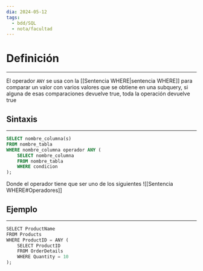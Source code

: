 ```yaml
---
dia: 2024-05-12
tags:
  - bdd/SQL
  - nota/facultad
---
```

# Definición
---
El operador `ANY` se usa con la [[Sentencia WHERE|sentencia WHERE]] para comparar un valor con varios valores que se obtiene en una subquery, si alguna de esas comparaciones devuelve true, toda la operación devuelve true

## Sintaxis
---
```SQL
SELECT nombre_columna(s)
FROM nombre_tabla
WHERE nombre_columna operador ANY (
	SELECT nombre_columna
	FROM nombre_tabla
	WHERE condicion
);
```

Donde el operador tiene que ser uno de los siguientes ![[Sentencia WHERE#Operadores]]
## Ejemplo
---
```SQL
SELECT ProductName  
FROM Products  
WHERE ProductID = ANY (
	SELECT ProductID  
	FROM OrderDetails  
	WHERE Quantity = 10
);
```
